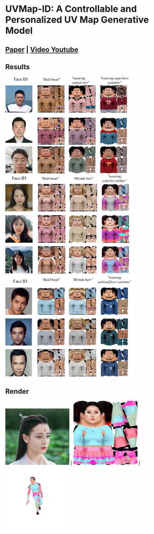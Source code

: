 # UVMap-ID: A Controllable and Personalized UV Map Generative Model
## [Paper](https://arxiv.org/abs/2404.14568) | [Video Youtube](https://www.youtube.com/watch?v=KCHUWPtBe9o)

## Results

<img src="./imgs/test1.png" width="400"> 
<img src="./imgs/test2.png" width="400"> 
<img src="./imgs/test3.png" width="400"> 

## Render

<img src="./imgs/dilireba.png" width="200"> |
<img src="./imgs/dilireba2.png" width="200"> |
<img src="./imgs/dilireba3.gif" width="200"> 






